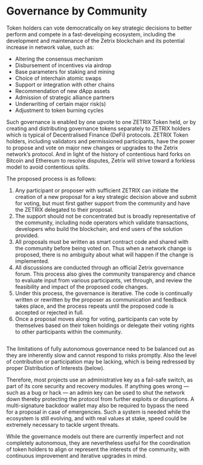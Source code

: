 # Governance by Community

Token holders can vote democratically on key strategic decisions to better perform and compete in a fast-developing ecosystem, including the development and maintenance of the Zetrix blockchain and its potential increase in network value, such as:&#x20;

* Altering the consensus mechanism&#x20;
* Disbursement of incentives via airdrop&#x20;
* Base parameters for staking and mining&#x20;
* Choice of interchain atomic swaps&#x20;
* Support or integration with other chains&#x20;
* Recommendation of new dApp assets&#x20;
* Admission of strategic alliance partners&#x20;
* Underwriting of certain major risk(s)&#x20;
* Adjustment to token burning cycles

Such governance is enabled by one upvote to one ZETRIX Token held, or by creating and distributing governance tokens separately to ZETRIX holders which is typical of Decentralised Finance (DeFi) protocols. ZETRIX Token holders, including validators and permissioned participants, have the power to propose and vote on major new changes or upgrades to the Zetrix network’s protocol. And in light of the history of contentious hard forks on Bitcoin and Ethereum to resolve disputes, Zetrix will strive toward a forkless model to avoid contentious splits.

The proposed process is as follows:&#x20;

1. Any participant or proposer with sufficient ZETRIX can initiate the creation of a new proposal for a key strategic decision above and submit for voting, but must first gather support from the community and have the ZETRIX delegated to their proposal.
2. The support should not be concentrated but is broadly representative of the community, including node operators which validate transactions, developers who build the blockchain, and end users of the solution provided.
3. All proposals must be written as smart contract code and shared with the community before being voted on. Thus when a network change is proposed, there is no ambiguity about what will happen if the change is implemented.
4. All discussions are conducted through an official Zetrix governance forum. This process also gives the community transparency and chance to evaluate input from various participants, vet through, and review the feasibility and impact of the proposed code changes.
5. Under this process, the governance is iterative. The code is continually written or rewritten by the proposer as communication and feedback takes place, and the process repeats until the proposed code is accepted or rejected in full.
6. Once a proposal moves along for voting, participants can vote by themselves based on their token holdings or delegate their voting rights to other participants within the community.

<figure><img src="https://lh3.googleusercontent.com/hUZEUeOQcYSsXond-XfavXIi2SQH2Qmbe5Px5JFTx2sli_9EGiH0CWZUB_OtjByIgJBsTEmjvpTtU7dOqskbBbxCf7XU9fFFrlEjaLewsBCH8DIZLxLo6q7SGE-pvdhgfxZa3jqi7qkbW5IE6QKhdN2W5T9Z71r3RgIp8kzBkQncoKhDpQ1ewcXEbJbAfpjDLaBPHg" alt=""><figcaption></figcaption></figure>

The limitations of fully autonomous governance need to be balanced out as they are inherently slow and cannot respond to risks promptly. Also the level of contribution or participation may be lacking, which is being redressed by proper Distribution of Interests (below).

Therefore, most projects use an administrative key as a fail-safe switch, as part of its core security and recovery modules. If anything goes wrong — such as a bug or hack — an admin key can be used to shut the network down thereby protecting the protocol from further exploits or disruptions. A multi-signature backdoor wallet may also be required to bypass the need for a proposal in case of emergencies. Such a system is needed while the ecosystem is still evolving, and with real values at stake, speed could be extremely necessary to tackle urgent threats.

While the governance models out there are currently imperfect and not completely autonomous, they are nevertheless useful for the coordination of token holders to align or represent the interests of the community, with continuous improvement and iterative upgrades in mind.
